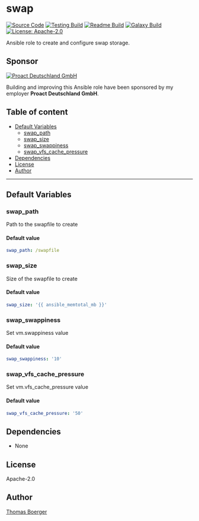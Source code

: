 # swap

[![Source Code](https://img.shields.io/badge/github-source%20code-blue?logo=github&logoColor=white)](https://github.com/rolehippie/swap) [![Testing Build](https://github.com/rolehippie/swap/workflows/testing/badge.svg)](https://github.com/rolehippie/swap/actions?query=workflow%3Atesting) [![Readme Build](https://github.com/rolehippie/swap/workflows/readme/badge.svg)](https://github.com/rolehippie/swap/actions?query=workflow%3Areadme) [![Galaxy Build](https://github.com/rolehippie/swap/workflows/galaxy/badge.svg)](https://github.com/rolehippie/swap/actions?query=workflow%3Agalaxy) [![License: Apache-2.0](https://img.shields.io/github/license/rolehippie/swap)](https://github.com/rolehippie/swap/blob/master/LICENSE) 

Ansible role to create and configure swap storage. 

## Sponsor 

[![Proact Deutschland GmbH](https://proact.eu/wp-content/uploads/2020/03/proact-logo.png)](https://proact.eu) 

Building and improving this Ansible role have been sponsored by my employer **Proact Deutschland GmbH**.

## Table of content

* [Default Variables](#default-variables)
  * [swap_path](#swap_path)
  * [swap_size](#swap_size)
  * [swap_swappiness](#swap_swappiness)
  * [swap_vfs_cache_pressure](#swap_vfs_cache_pressure)
* [Dependencies](#dependencies)
* [License](#license)
* [Author](#author)

---

## Default Variables

### swap_path

Path to the swapfile to create

#### Default value

```YAML
swap_path: /swapfile
```

### swap_size

Size of the swapfile to create

#### Default value

```YAML
swap_size: '{{ ansible_memtotal_mb }}'
```

### swap_swappiness

Set vm.swappiness value

#### Default value

```YAML
swap_swappiness: '10'
```

### swap_vfs_cache_pressure

Set vm.vfs_cache_pressure value

#### Default value

```YAML
swap_vfs_cache_pressure: '50'
```

## Dependencies

* None

## License

Apache-2.0

## Author

[Thomas Boerger](https://github.com/tboerger)
